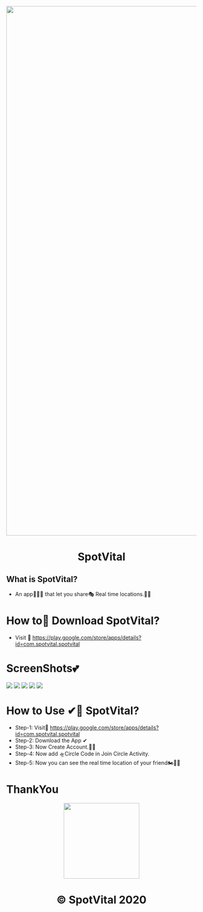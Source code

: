<p align="center">
  <a>
    <img src="./spotvital.png" width = "1400px"/>
  </a>
</p>
<h1 align="center">
  SpotVital
</h1>

 
</p>

## What is SpotVital?
* An app📲📲📲 that let you share🎭 Real time locations.🧿🧿


# How to📲 Download SpotVital?

* Visit 👀 https://play.google.com/store/apps/details?id=com.spotvital.spotvital



# ScreenShots💕
<img src="./1.jpeg">
<img src="./2.jpeg">
<img src="./3.jpeg">
<img src="./5.jpeg">
<img src="./6.jpeg">





# How to Use ✔📲 SpotVital?

* Step-1: Visit👀 https://play.google.com/store/apps/details?id=com.spotvital.spotvital
* Step-2: Download the App ✔
* Step-3: Now Create Account.👨‍🎓
* Step-4: Now add 🛸Circle Code in Join Circle Activity.
* Step-5: Now you can see the real time location of your friend🏍🧒🧒


# ThankYou 
<p align="center">
<img src="./logo.png" width="200" height ="200">
</p>

<h1 align="center">
   © SpotVital 2020
</h1>

